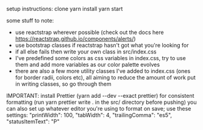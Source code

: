 setup instructions:
clone
yarn install
yarn start

some stuff to note:
- use reactstrap wherever possible (check out the docs here https://reactstrap.github.io/components/alerts/)
- use bootstrap classes if reactstrap hasn't got what you're looking for
- if all else fails then write your own class in src/index.css
- I've predefined some colors as css variables in index.css, try to use them and add more variables as our color palette evolves
- there are also a few more utility classes I've added to index.css (ones for border radii, colors etc), all aiming to reduce the amount of work put in writing classes, so go through them

IMPORTANT:
install Prettier (yarn add --dev --exact prettier) for consistent formatting
(run yarn prettier write . in the src/ directory before pushing)
you can also set up whatever editor you're using to format on save; use these settings:
"printWidth": 100,
"tabWidth": 4,
"trailingComma": "es5",
"statusItemText": "P"
